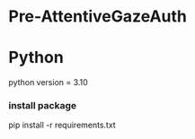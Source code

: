 # Pre-AttentiveGazeAuth

<h1>Python</h1>
python version = 3.10
<h3>install package</h3>
pip install -r requirements.txt

